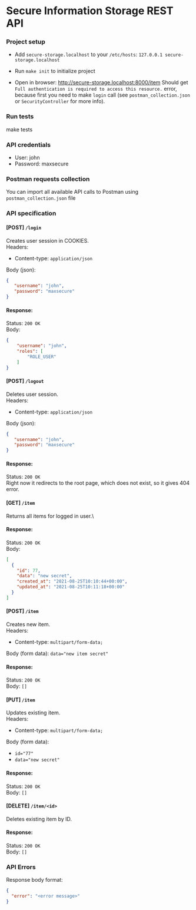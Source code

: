 # Secure Information Storage REST API

### Project setup

* Add `secure-storage.localhost` to your `/etc/hosts`: `127.0.0.1 secure-storage.localhost`

* Run `make init` to initialize project

* Open in browser: http://secure-storage.localhost:8000/item Should get `Full authentication is required to access this resource.` error, because first you need to make `login` call (see `postman_collection.json` or `SecurityController` for more info).

### Run tests

make tests

### API credentials

* User: john
* Password: maxsecure

### Postman requests collection

You can import all available API calls to Postman using `postman_collection.json` file

### API specification
#### [POST] `/login`
Creates user session in COOKIES.\
Headers:
 - Content-type: `application/json`

Body (json):
 ```json
 {
    "username": "john",
    "password": "maxsecure"
}
 ```
#### Response:
Status: `200 OK`\
Body:
```json
{
    "username": "john",
    "roles": [
        "ROLE_USER"
    ]
}
```

#### [POST] `/logout`
Deletes user session.\
Headers:
- Content-type: `application/json`

Body (json):
 ```json
 {
    "username": "john",
    "password": "maxsecure"
}
 ```
#### Response:
Status: `200 OK`\
Right now it redirects to the root page, which does not exist, so it gives 404 error.

#### [GET] `/item`
Returns all items for logged in user.\
#### Response:
Status: `200 OK`\
Body:
```json
[
  {
    "id": 77,
    "data": "new secret",
    "created_at": "2021-08-25T10:10:44+00:00",
    "updated_at": "2021-08-25T10:11:18+00:00"
  }
]
```

#### [POST] `/item`
Creates new item.\
Headers:
- Content-type: `multipart/form-data;`

Body (form data): `data="new item secret"`
#### Response:
Status: `200 OK`\
Body: `[]`

#### [PUT] `/item`
Updates existing item.\
Headers:
- Content-type: `multipart/form-data;`

Body (form data): 
 - `id="77"`
 - `data="new secret"`
#### Response:
Status: `200 OK`\
Body: `[]`


#### [DELETE] `/item/<id>`
Deletes existing item by ID.
#### Response:
Status: `200 OK`\
Body: `[]`

### API Errors
Response body format:
```json
{
  "error": "<error message>"
}
```
